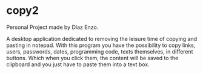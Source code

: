 # copy2

Personal Project made by Díaz Enzo. 

A desktop application dedicated to removing the leisure time of copying and pasting in notepad. With this program you have the possibility to copy links, users, passwords, dates, programming code, texts themselves, in different buttons. Which when you click them, the content will be saved to the clipboard and you just have to paste them into a text box.
